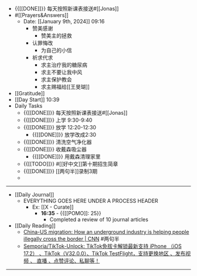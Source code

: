 - {{[[DONE]]}} 每天按照新课表接送#[[Jonas]]
- #[[Prayers&Answers]]
    - Date: [[January 9th, 2024]] 09:16
        - 赞美感谢
            - 赞美主的拯救
        - 认罪悔改
            - 为自己的小信
        - 祈求代求
            - 求主治疗我的糖尿病
            - 求主不要让我中风
            - 求主保护教会
            - 求主赐福给[[王旻瑚]]
- [[Gratitude]]
- [[Day Start]] 10:39
- Daily Tasks
    - {{[[DONE]]}} 每天按照新课表接送#[[Jonas]]
    - {{[[DONE]]}} 上学 9:30-9:40 
    - {{[[DONE]]}} 放学 12:20-12:30
        - {{[[DONE]]}} 放学改成2:30
    - {{[[DONE]]}} 清洗空气净化器
    - {{[[DONE]]}} 收戴森吸尘器
        - {{[[DONE]]}} 用戴森清理家里
    - {{[[TODO]]}} #[[好中文]]第十期招生简章
    - {{[[DONE]]}} [[两句半]]录制3期
    - 
- ---
- [[Daily Journal]] 
    - EVERYTHING GOES HERE UNDER A PROCESS HEADER
        - Ex: [[X - Curate]]
            - **16:35** - {{[[POMO]]: 25}}
                -  Completed a review of 10 journal articles
- [[Daily Reading]]
    - [China-US migration: How an underground industry is helping people illegally cross the border | CNN](https://edition.cnn.com/2024/01/08/americas/the-walking-route-how-an-underground-industry-is-helping-migrants-flee-china-for-the-us/index.html) #两句半
    - [Semporia/TikTok-Unlock: TikTok免拔卡解锁最新支持 iPhone （iOS 17.2） 、TikTok（V32.0.0）、TikTok TestFlight，支持更换地区 、发布视频 、 直播 、点赞评论、私聊等！](https://github.com/Semporia/TikTok-Unlock)
- ---
